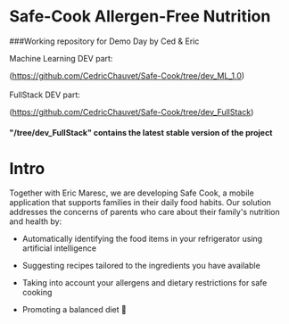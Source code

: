 # Safe-Cook Allergen-Free Nutrition
###Working repository for Demo Day by Ced & Eric

Machine Learning DEV part:

(https://github.com/CedricChauvet/Safe-Cook/tree/dev_ML_1.0)
<br/>
<br/>
FullStack DEV part:

(https://github.com/CedricChauvet/Safe-Cook/tree/dev_FullStack)

#### "/tree/dev_FullStack" contains the latest stable version of the project


# Intro
Together with Eric Maresc, we are developing Safe Cook, a mobile application that supports families in their daily food habits. Our solution addresses the concerns of parents who care about their family's nutrition and health by:

* Automatically identifying the food items in your refrigerator using artificial intelligence

* Suggesting recipes tailored to the ingredients you have available

* Taking into account your allergens and dietary restrictions for safe cooking

* Promoting a balanced diet 🍎
